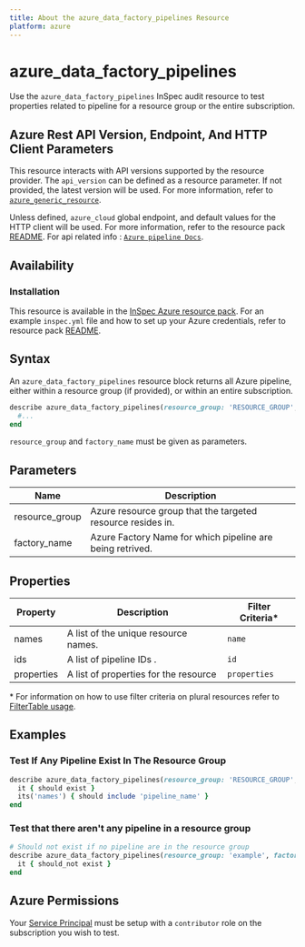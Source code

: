 ```yaml
---
title: About the azure_data_factory_pipelines Resource
platform: azure
---
```


# azure_data_factory_pipelines

Use the `azure_data_factory_pipelines` InSpec audit resource to test properties related to pipeline for a resource group or the entire subscription.

## Azure Rest API Version, Endpoint, And HTTP Client Parameters

This resource interacts with API versions supported by the resource provider.
The `api_version` can be defined as a resource parameter.
If not provided, the latest version will be used.
For more information, refer to [`azure_generic_resource`](azure_generic_resource.md).

Unless defined, `azure_cloud` global endpoint, and default values for the HTTP client will be used.
For more information, refer to the resource pack [README](../../README.md).
For api related info : [`Azure pipeline Docs`](https://docs.microsoft.com/en-us/rest/api/datafactory/pipelines/list-by-factory).
## Availability

### Installation

This resource is available in the [InSpec Azure resource pack](https://github.com/inspec/inspec-azure).
For an example `inspec.yml` file and how to set up your Azure credentials, refer to resource pack [README](../../README.md#Service-Principal).

## Syntax

An `azure_data_factory_pipelines` resource block returns all Azure pipeline, either within a resource group (if provided), or within an entire subscription.

```ruby
describe azure_data_factory_pipelines(resource_group: 'RESOURCE_GROUP', factory_name: 'FACTORY_NAME') do
  #...
end
```

`resource_group` and `factory_name` must be given as parameters.

## Parameters

| Name                           | Description                                                                       |
 |--------------------------------|-----------------------------------------------------------------------------------|
| resource_group                 | Azure resource group that the targeted resource resides in.    |
| factory_name | Azure Factory Name for which pipeline are being retrived.|

## Properties

| Property        | Description                                            | Filter Criteria<superscript>*</superscript> |
|-----------------|---------------------------------------------------------|-----------------|
| names           | A list of the unique resource names.                    | `name`          |
| ids             | A list of pipeline IDs .                                | `id`            |
| properties      | A list of properties for the resource                   | `properties`          |

<superscript>*</superscript> For information on how to use filter criteria on plural resources refer to [FilterTable usage](https://github.com/inspec/inspec/blob/master/dev-docs/filtertable-usage.md).

## Examples

### Test If Any Pipeline Exist In The Resource Group

```ruby
describe azure_data_factory_pipelines(resource_group: 'RESOURCE_GROUP', factory_name: 'FACTORY_NAME') do
  it { should exist }
  its('names') { should include 'pipeline_name' }
end
```

### Test that there aren't any pipeline in a resource group

```ruby
# Should not exist if no pipeline are in the resource group
describe azure_data_factory_pipelines(resource_group: 'example', factory_name: 'fake') do
  it { should_not exist }
end
```
## Azure Permissions

Your [Service Principal](https://docs.microsoft.com/en-us/azure/azure-resource-manager/resource-group-create-service-principal-portal) must be setup with a `contributor` role on the subscription you wish to test.
